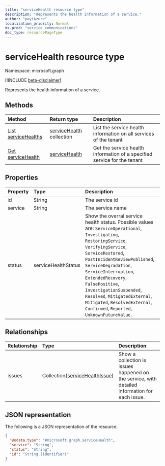 ```yaml
---
title: "serviceHealth resource type"
description: "Represents the health information of a service."
author: "payiAzure"
localization_priority: Normal
ms.prod: "service communications"
doc_type: resourcePageType
---
```


# serviceHealth resource type

Namespace: microsoft.graph

[!INCLUDE [beta-disclaimer](../../includes/beta-disclaimer.md)]

Represents the health information of a service.

## Methods
|Method|Return type|Description|
|:---|:---|:---|
|[List serviceHealths](../api/servicehealth-list.md)|[serviceHealth](../resources/servicehealth.md) collection|List the service health information on all services of the tenant|
|[Get serviceHealth](../api/servicehealth-get.md)|[serviceHealth](../resources/servicehealth.md)|Get the service health information of a specified service for the tenant|

## Properties
|Property|Type|Description|
|:---|:---|:---|
|id|String|The service id|
|service|String|The service name|
|status|serviceHealthStatus|Show the overral service health status. Possible values are: `ServiceOperational`, `Investigating`, `RestoringService`, `VerifyingService`, `ServiceRestored`, `PostIncidentReviewPublished`, `ServiceDegradation`, `ServiceInterruption`, `ExtendedRecovery`, `FalsePositive`, `InvestigationSuspended`, `Resolved`, `MitigatedExternal`, `Mitigated`, `ResolvedExternal`, `Confirmed`, `Reported`, `UnknownFutureValue`.|

## Relationships
|Relationship|Type|Description|
|:---|:---|:---|
|issues|Collection([serviceHealthIssue](../resources/servicehealthissue.md))|Show a collection is issues happened on the service, with detailed information for each issue.|

## JSON representation
The following is a JSON representation of the resource.
<!-- {
  "blockType": "resource",
  "keyProperty": "id",
  "@odata.type": "microsoft.graph.serviceHealth",
  "openType": false
}
-->
``` json
{
  "@odata.type": "#microsoft.graph.serviceHealth",
  "service": "String",
  "status": "String",
  "id": "String (identifier)"
}
```

